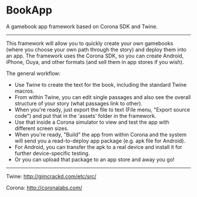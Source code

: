 BookApp
=======

A gamebook app framework based on Corona SDK and Twine.

- - - - - - - - - - - - -

This framework will allow you to quickly create your own gamebooks (where you choose 
your own path through the story) and deploy them into an app.  The framework uses
the Corona SDK, so you can create Android, iPhone, Ouya, and other formats (and
sell them in app stores if you wish).

The general workflow:

* Use Twine to create the text for the book, including the standard
Twine macros.  
* From within Twine, you can edit single passages and also see the overall structure
of your story (what passages link to other).
* When you're ready, just export the file to text (File menu, "Export source code") 
and put that in the 'assets' folder in the framework.
* Use that inside a Corona simulator to view and test the app with different screen
sizes.
* When you're ready, "Build" the app from within Corona and the system will send
you a read-to-deploy app package (e.g. apk file for Android).
* For Android, you can transfer the apk to a real device and install it for further
device-specific testing.
* Or you can upload that package to an app store and away you go!

- - - - - - - - - - - - -

Twine:
	http://gimcrackd.com/etc/src/

Corona:
	http://coronalabs.com/

